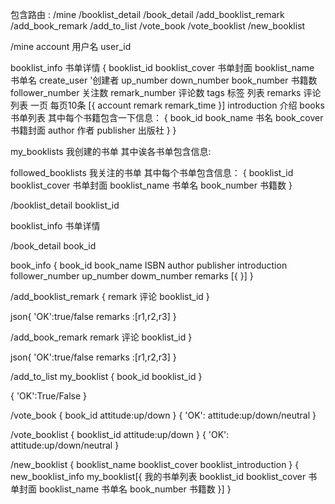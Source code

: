 包含路由 :
/mine  /booklist_detail   /book_detail
/add_booklist_remark   /add_book_remark
/add_to_list   /vote_book   /vote_booklist
/new_booklist


/mine
account 用户名
user_id

booklist_info  书单详情
{
  booklist_id
  booklist_cover 书单封面
  booklist_name  书单名
  create_user  '创建者
  up_number
  down_number
  book_number 书籍数
  follower_number  关注数
  remark_number 评论数
  tags 标签   列表
  remarks 评论 列表 一页 每页10条
  [{
    account
      remark
      remark_time
  }]
  introduction 介绍
  books 书单列表  其中每个书籍包含一下信息：
  {
    book_id
    book_name 书名
    book_cover 书籍封面
    author 作者
    publisher 出版社
   }
}

my_booklists 我创建的书单 其中诶各书单包含信息:

followed_booklists 我关注的书单 其中每个书单包含信息：
{
  booklist_id
  booklist_cover 书单封面
  booklist_name  书单名
  book_number 书籍数
}

/booklist_detail
  booklist_id

  booklist_info 书单详情

/book_detail
  book_id

  book_info
{
book_id
book_name
ISBN
author
publisher
introduction
follower_number
up_number
dowm_number
remarks [{
}]
}

/add_booklist_remark
{
remark 评论
booklist_id
}

json{
'OK':true/false
remarks :[r1,r2,r3]
}

/add_book_remark
remark 评论
booklist_id
}

json{
'OK':true/false
remarks :[r1,r2,r3]
}

/add_to_list
my_booklist
{
 book_id
 booklist_id
 }

 {
'OK':True/False
}

/vote_book
{
book_id
attitude:up/down
}
{
'OK':
attitude:up/down/neutral
}

/vote_booklist
{
booklist_id
attitude:up/down
}
{
'OK':
attitude:up/down/neutral
}

/new_booklist
{
booklist_name
booklist_cover
booklist_introduction
}
{
  new_booklist_info
  my_booklist[{     我的书单列表
  booklist_id
  booklist_cover 书单封面
  booklist_name  书单名
  book_number 书籍数
  }]
}